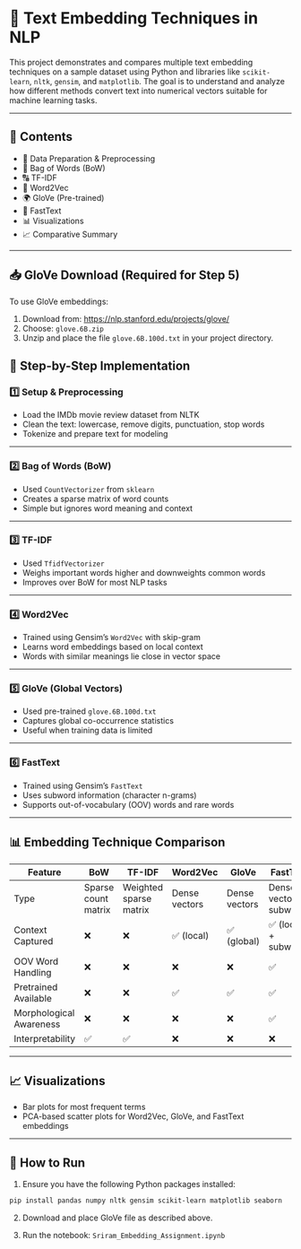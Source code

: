 # 🧠 Text Embedding Techniques in NLP

This project demonstrates and compares multiple text embedding techniques on a sample dataset using Python and libraries like `scikit-learn`, `nltk`, `gensim`, and `matplotlib`. The goal is to understand and analyze how different methods convert text into numerical vectors suitable for machine learning tasks.

---

## 📂 Contents

- 📌 Data Preparation & Preprocessing
- 🧮 Bag of Words (BoW)
- 🔠 TF-IDF
- 🧭 Word2Vec
- 🌍 GloVe (Pre-trained)
- 🧬 FastText
- 📊 Visualizations
- 📈 Comparative Summary

---

## 📥 GloVe Download (Required for Step 5)

To use GloVe embeddings:

1. Download from: https://nlp.stanford.edu/projects/glove/
2. Choose: `glove.6B.zip`
3. Unzip and place the file `glove.6B.100d.txt` in your project directory.

## 🔧 Step-by-Step Implementation

### 1️⃣ Setup & Preprocessing

- Load the IMDb movie review dataset from NLTK
- Clean the text: lowercase, remove digits, punctuation, stop words
- Tokenize and prepare text for modeling

---

### 2️⃣ Bag of Words (BoW)

- Used `CountVectorizer` from `sklearn`
- Creates a sparse matrix of word counts
- Simple but ignores word meaning and context

---

### 3️⃣ TF-IDF

- Used `TfidfVectorizer`
- Weighs important words higher and downweights common words
- Improves over BoW for most NLP tasks

---

### 4️⃣ Word2Vec

- Trained using Gensim’s `Word2Vec` with skip-gram
- Learns word embeddings based on local context
- Words with similar meanings lie close in vector space

---

### 5️⃣ GloVe (Global Vectors)

- Used pre-trained `glove.6B.100d.txt`
- Captures global co-occurrence statistics
- Useful when training data is limited

---

### 6️⃣ FastText

- Trained using Gensim’s `FastText`
- Uses subword information (character n-grams)
- Supports out-of-vocabulary (OOV) words and rare words

---

## 📊 Embedding Technique Comparison

| Feature                  | BoW                     | TF-IDF                 | Word2Vec               | GloVe                   | FastText                   |
|--------------------------|--------------------------|-------------------------|-------------------------|--------------------------|-----------------------------|
| Type                     | Sparse count matrix      | Weighted sparse matrix  | Dense vectors           | Dense vectors            | Dense vectors + subwords    |
| Context Captured         | ❌                       | ❌                      | ✅ (local)              | ✅ (global)              | ✅ (local + subword)         |
| OOV Word Handling        | ❌                       | ❌                      | ❌                      | ❌                       | ✅                          |
| Pretrained Available     | ❌                       | ❌                      | ✅                      | ✅                       | ✅                          |
| Morphological Awareness  | ❌                       | ❌                      | ❌                      | ❌                       | ✅                          |
| Interpretability         | ✅                       | ✅                      | ❌                      | ❌                       | ❌                          |

---

## 📈 Visualizations

- Bar plots for most frequent terms
- PCA-based scatter plots for Word2Vec, GloVe, and FastText embeddings

---

## 📌 How to Run

1. Ensure you have the following Python packages installed:
```bash
pip install pandas numpy nltk gensim scikit-learn matplotlib seaborn
```

2. Download and place GloVe file as described above.

3. Run the notebook: `Sriram_Embedding_Assignment.ipynb`
